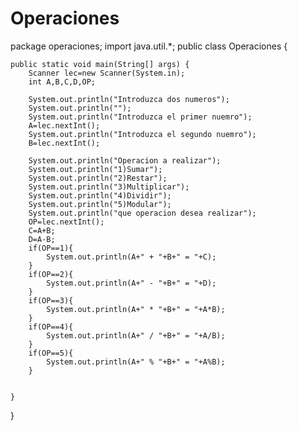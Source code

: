 # Operaciones

package operaciones;
import java.util.*;
public class Operaciones {

   
    public static void main(String[] args) {
        Scanner lec=new Scanner(System.in);
        int A,B,C,D,OP;
        
        System.out.println("Introduzca dos numeros");
        System.out.println("");
        System.out.println("Introduzca el primer nuemro");
        A=lec.nextInt();
        System.out.println("Introduzca el segundo nuemro");
        B=lec.nextInt();
        
        System.out.println("Operacion a realizar");
        System.out.println("1)Sumar");
        System.out.println("2)Restar");
        System.out.println("3)Multiplicar");
        System.out.println("4)Dividir");
        System.out.println("5)Modular");
        System.out.println("que operacion desea realizar");
        OP=lec.nextInt();
        C=A+B;
        D=A-B;
        if(OP==1){
            System.out.println(A+" + "+B+" = "+C);    
        }
        if(OP==2){
            System.out.println(A+" - "+B+" = "+D);   
        }
        if(OP==3){
            System.out.println(A+" * "+B+" = "+A*B);
        }
        if(OP==4){
            System.out.println(A+" / "+B+" = "+A/B);
        }   
        if(OP==5){
            System.out.println(A+" % "+B+" = "+A%B);
        }
        
        
    }
    
}

